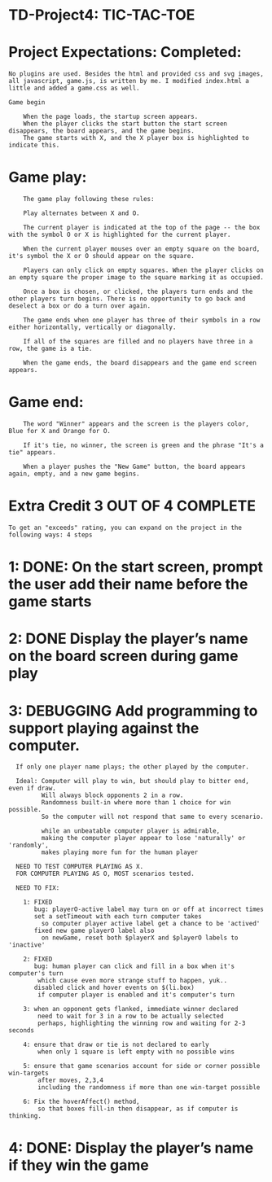 # TD-Project4: TIC-TAC-TOE

# Project Expectations:  Completed:

    No plugins are used. Besides the html and provided css and svg images, all javascript, game.js, is written by me. I modified index.html a little and added a game.css as well.

    Game begin

        When the page loads, the startup screen appears.
        When the player clicks the start button the start screen disappears, the board appears, and the game begins.
        The game starts with X, and the X player box is highlighted to indicate this.

# Game play:

        The game play following these rules:

        Play alternates between X and O.

        The current player is indicated at the top of the page -- the box with the symbol O or X is highlighted for the current player.

        When the current player mouses over an empty square on the board, it's symbol the X or O should appear on the square.

        Players can only click on empty squares. When the player clicks on an empty square the proper image to the square marking it as occupied.

        Once a box is chosen, or clicked, the players turn ends and the other players turn begins. There is no opportunity to go back and deselect a box or do a turn over again.

        The game ends when one player has three of their symbols in a row either horizontally, vertically or diagonally.

        If all of the squares are filled and no players have three in a row, the game is a tie.

        When the game ends, the board disappears and the game end screen appears.

# Game end:

        The word "Winner" appears and the screen is the players color, Blue for X and Orange for O.

        If it's tie, no winner, the screen is green and the phrase "It's a tie" appears.

        When a player pushes the "New Game" button, the board appears again, empty, and a new game begins.

# Extra Credit 3 OUT OF 4 COMPLETE

    To get an "exceeds" rating, you can expand on the project in the following ways: 4 steps

# 1: DONE: On the start screen, prompt the user add their name before the game starts

# 2: DONE Display the player’s name on the board screen during game play

# 3: DEBUGGING Add programming to support playing against the computer.

      If only one player name plays; the other played by the computer.

      Ideal: Computer will play to win, but should play to bitter end, even if draw.
             Will always block opponents 2 in a row.
             Randomness built-in where more than 1 choice for win possible.
             So the computer will not respond that same to every scenario.

             while an unbeatable computer player is admirable,
             making the computer player appear to lose 'naturally' or 'randomly',
             makes playing more fun for the human player  

      NEED TO TEST COMPUTER PLAYING AS X.
      FOR COMPUTER PLAYING AS O, MOST scenarios tested.

      NEED TO FIX:

        1: FIXED
           bug: playerO-active label may turn on or off at incorrect times
           set a setTimeout with each turn computer takes
             so computer player active label get a chance to be 'actived'
           fixed new game playerO label also
             on newGame, reset both $playerX and $playerO labels to 'inactive'

        2: FIXED
           bug: human player can click and fill in a box when it's computer's turn
            which cause even more strange stuff to happen, yuk..
           disabled click and hover events on $(li.box)
            if computer player is enabled and it's computer's turn 

        3: when an opponent gets flanked, immediate winner declared
            need to wait for 3 in a row to be actually selected
            perhaps, highlighting the winning row and waiting for 2-3 seconds

        4: ensure that draw or tie is not declared to early
            when only 1 square is left empty with no possible wins

        5: ensure that game scenarios account for side or corner possible win-targets
            after moves, 2,3,4
            including the randomness if more than one win-target possible

        6: Fix the hoverAffect() method,
            so that boxes fill-in then disappear, as if computer is thinking.

# 4: DONE: Display the player’s name if they win the game
